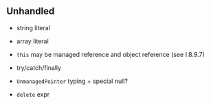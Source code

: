 ## Unhandled

- string literal
- array literal 
- `this` may be managed reference and object reference (see I.8.9.7)
- try/catch/finally
- `UnmanagedPointer` typing + special null? 

 
- `delete` expr
